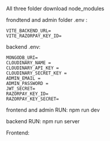 All three folder download node_modules

frondtend and admin folder .env  :

    VITE_BACKEND_URL=
    VITE_RAZORPAY_KEY_ID=
    
backend .env:

    MONGODB_URI=
    CLOUDINARY_NAME =
    CLOUDINARY_API_KEY =
    CLOUDINARY_SECRET_KEY =
    ADMIN_EMAIL =
    ADMIN_PASSWORD =
    JWT_SECRET=
    RAZORPAY_KEY_ID=
    RAZORPAY_KEY_SECRET=

frontend and admin RUN:
      npm run dev

backend RUN:
      npm run server

Frontend: 

 
 
